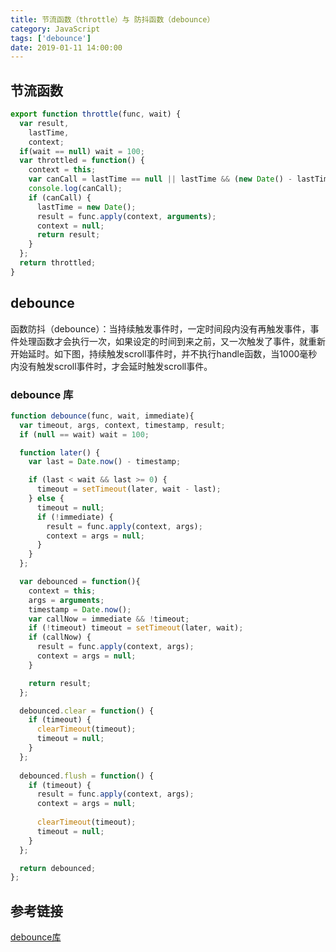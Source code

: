 ```yaml
---
title: 节流函数（throttle）与 防抖函数（debounce）
category: JavaScript
tags: ['debounce']
date: 2019-01-11 14:00:00
---
```

## 节流函数

```js
export function throttle(func, wait) {
  var result,
    lastTime,
    context;
  if(wait == null) wait = 100;
  var throttled = function() {
    context = this;
    var canCall = lastTime == null || lastTime && (new Date() - lastTime >= wait);
    console.log(canCall);
    if (canCall) {
      lastTime = new Date();
      result = func.apply(context, arguments);
      context = null;
      return result;
    }
  };
  return throttled;
}
```
## debounce 
函数防抖（debounce）：当持续触发事件时，一定时间段内没有再触发事件，事件处理函数才会执行一次，如果设定的时间到来之前，又一次触发了事件，就重新开始延时。如下图，持续触发scroll事件时，并不执行handle函数，当1000毫秒内没有触发scroll事件时，才会延时触发scroll事件。

### debounce 库

```js
function debounce(func, wait, immediate){
  var timeout, args, context, timestamp, result;
  if (null == wait) wait = 100;

  function later() {
    var last = Date.now() - timestamp;

    if (last < wait && last >= 0) {
      timeout = setTimeout(later, wait - last);
    } else {
      timeout = null;
      if (!immediate) {
        result = func.apply(context, args);
        context = args = null;
      }
    }
  };

  var debounced = function(){
    context = this;
    args = arguments;
    timestamp = Date.now();
    var callNow = immediate && !timeout;
    if (!timeout) timeout = setTimeout(later, wait);
    if (callNow) {
      result = func.apply(context, args);
      context = args = null;
    }

    return result;
  };

  debounced.clear = function() {
    if (timeout) {
      clearTimeout(timeout);
      timeout = null;
    }
  };
  
  debounced.flush = function() {
    if (timeout) {
      result = func.apply(context, args);
      context = args = null;
      
      clearTimeout(timeout);
      timeout = null;
    }
  };

  return debounced;
};
```

## 参考链接

[debounce库](https://github.com/component/debounce)
